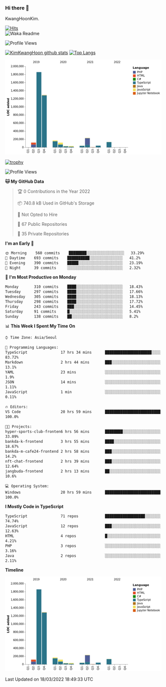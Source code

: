 ### Hi there 👋

KwangHoonKim.

[![Hits](https://hits.seeyoufarm.com/api/count/incr/badge.svg?url=https%3A%2F%2Fgithub.com%2Frhkdgns95)](https://hits.seeyoufarm.com)  
![Waka Readme](https://github.com/rhkdgns95/rhkdgns95/workflows/Waka%20Readme/badge.svg)

![Profile Views](http://img.shields.io/badge/Profile%20Views-0-blue)

[![KimKwangHoon github stats](https://github-readme-stats.vercel.app/api?username=rhkdgns95&show_icons=true)](https://github.com/rhkdgns95/github-readme-stats)   [![Top Langs](https://github-readme-stats.vercel.app/api/top-langs/?username=rhkdgns95&layout=compact)](https://github.com/rhkdgns95/github-readme-stats)   


![Chart not found](https://raw.githubusercontent.com/rhkdgns95/rhkdgns95/master/charts/bar_graph.png) 

[![trophy](https://github-profile-trophy.vercel.app/?username=rhkdgns95)](https://github.com/rhkdgns95/github-profile-trophy)

<!--START_SECTION:waka-->
![Profile Views](http://img.shields.io/badge/Profile%20Views-15-blue)

**🐱 My GitHub Data** 

> 🏆 0 Contributions in the Year 2022
 > 
> 📦 740.8 kB Used in GitHub's Storage 
 > 
> 🚫 Not Opted to Hire
 > 
> 📜 67 Public Repositories 
 > 
> 🔑 35 Private Repositories  
 > 
**I'm an Early 🐤** 

```text
🌞 Morning    560 commits    ████████░░░░░░░░░░░░░░░░░   33.29% 
🌆 Daytime    693 commits    ██████████░░░░░░░░░░░░░░░   41.2% 
🌃 Evening    390 commits    █████░░░░░░░░░░░░░░░░░░░░   23.19% 
🌙 Night      39 commits     ░░░░░░░░░░░░░░░░░░░░░░░░░   2.32%

```
📅 **I'm Most Productive on Monday** 

```text
Monday       310 commits    ████░░░░░░░░░░░░░░░░░░░░░   18.43% 
Tuesday      297 commits    ████░░░░░░░░░░░░░░░░░░░░░   17.66% 
Wednesday    305 commits    ████░░░░░░░░░░░░░░░░░░░░░   18.13% 
Thursday     298 commits    ████░░░░░░░░░░░░░░░░░░░░░   17.72% 
Friday       243 commits    ███░░░░░░░░░░░░░░░░░░░░░░   14.45% 
Saturday     91 commits     █░░░░░░░░░░░░░░░░░░░░░░░░   5.41% 
Sunday       138 commits    ██░░░░░░░░░░░░░░░░░░░░░░░   8.2%

```


📊 **This Week I Spent My Time On** 

```text
⌚︎ Time Zone: Asia/Seoul

💬 Programming Languages: 
TypeScript               17 hrs 34 mins      █████████████████████░░░░   83.72% 
Markdown                 2 hrs 44 mins       ███░░░░░░░░░░░░░░░░░░░░░░   13.1% 
YAML                     23 mins             ░░░░░░░░░░░░░░░░░░░░░░░░░   1.9% 
JSON                     14 mins             ░░░░░░░░░░░░░░░░░░░░░░░░░   1.11% 
JavaScript               1 min               ░░░░░░░░░░░░░░░░░░░░░░░░░   0.11%

🔥 Editors: 
VS Code                  20 hrs 59 mins      █████████████████████████   100.0%

🐱‍💻 Projects: 
hyper-sports-club-fronten6 hrs 56 mins       ████████░░░░░░░░░░░░░░░░░   33.09% 
bankda-k-frontend        3 hrs 55 mins       ████░░░░░░░░░░░░░░░░░░░░░   18.67% 
bankda-m-cafe24-frontend 2 hrs 58 mins       ███░░░░░░░░░░░░░░░░░░░░░░   14.2% 
nft-chat-frontend        2 hrs 39 mins       ███░░░░░░░░░░░░░░░░░░░░░░   12.64% 
jangbuda-frontend        2 hrs 13 mins       ██░░░░░░░░░░░░░░░░░░░░░░░   10.6%

💻 Operating System: 
Windows                  20 hrs 59 mins      █████████████████████████   100.0%

```

**I Mostly Code in TypeScript** 

```text
TypeScript               71 repos            ██████████████████░░░░░░░   74.74% 
JavaScript               12 repos            ███░░░░░░░░░░░░░░░░░░░░░░   12.63% 
HTML                     4 repos             █░░░░░░░░░░░░░░░░░░░░░░░░   4.21% 
PHP                      3 repos             ░░░░░░░░░░░░░░░░░░░░░░░░░   3.16% 
Java                     2 repos             ░░░░░░░░░░░░░░░░░░░░░░░░░   2.11%

```


**Timeline**

![Chart not found](https://raw.githubusercontent.com/rhkdgns95/rhkdgns95/master/charts/bar_graph.png) 


 Last Updated on 18/03/2022 18:49:33 UTC
<!--END_SECTION:waka-->
